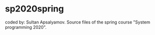 # sp2020spring
coded by: Sultan Apsalyamov. Source files of the spring course "System programming 2020".

